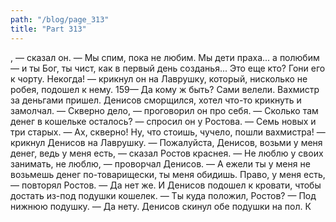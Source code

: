 ```yaml
---
path: "/blog/page_313"
title: "Part 313"
---
```


, — сказал он. — Мы спим, пока не любим. Мы дети праха... а полюбим — и ты Бог, ты чист, как в первый день созданья... Это еще кто? Гони его к чорту. Некогда! — крикнул он на Лаврушку, который, нисколько не робея, подошел к нему.
159— Да кому ж быть? Сами велели. Вахмистр за деньгами пришел.
Денисов сморщился, хотел что-то крикнуть и замолчал.
— Скверно дело, — проговорил он про себя. — Сколько там денег в кошельке осталось? — спросил он у Ростова.
— Семь новых и три старых.
— Ах, скверно! Ну, что стоишь, чучело, пошли вахмистра! — крикнул Денисов на Лаврушку.
— Пожалуйста, Денисов, возьми у меня денег, ведь у меня есть, — сказал Ростов краснея.
— Не люблю у своих занимать, не люблю, — проворчал Денисов.
— А ежели ты у меня не возьмешь денег по-товарищески, ты меня обидишь. Право, у меня есть, — повторял Ростов.
— Да нет же.
И Денисов подошел к кровати, чтобы достать из-под подушки кошелек.
— Ты куда положил, Ростов?
— Под нижнюю подушку.
— Да нету.
Денисов скинул обе подушки на пол. К
